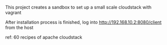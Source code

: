 This project creates a sandbox to set up a small scale cloudstack with vagrant

After installation process is finished, log into http://192.168.10.2:8080/client from the host

ref: 60 recipes of apache cloudstack
